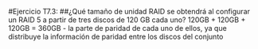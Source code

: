 #Ejercicio T7.3: 
##¿Qué tamaño de unidad RAID se obtendrá al configurar un RAID 5 a partir de tres discos de 120 GB cada uno?
120GB + 120GB + 120GB = 360GB - la parte de paridad de cada uno de ellos, ya que distribuye la información de paridad entre los discos del conjunto